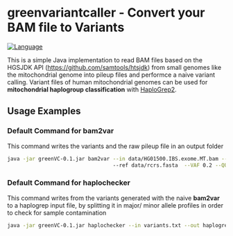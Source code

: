 # greenvariantcaller - Convert your BAM file to Variants

<a href="https://www.java.com/"><img src="http://img.shields.io/badge/language-java-brightgreen.svg" alt="Language" data-canonical-src="http://img.shields.io/badge/language-java-brightgreen.svg" style="max-width:100%;"></a></p>

This is a simple Java implementation to read BAM files based on the HGSJDK API (https://github.com/samtools/htsjdk) from small genomes like the mitochondrial genome into pileup files and performce a naive variant calling. Variant files of human mitochondrial genomes can be used for **mitochondrial haplogroup classification** with [HaploGrep2](http://haplogrep.uibk.ac.at).


## Usage Examples

### Default Command for bam2var
This command writes the variants and the raw pileup file in an output folder 

```bash
java -jar greenVC-0.1.jar bam2var --in data/HG01500.IBS.exome.MT.bam --out resultfolder  
                                  --ref data/rcrs.fasta  --VAF 0.2 --QUAL 20

```

### Default Command for haplochecker
This command writes from the variants generated with the naive **bam2var** to a haplogrep input file, by splitting it in major/ minor allele profiles in order to check for sample contamination 

```bash
java -jar greenVC-0.1.jar haplochecker --in variants.txt --out haplogrepinput.hsd   --VAF 0.05 

```

